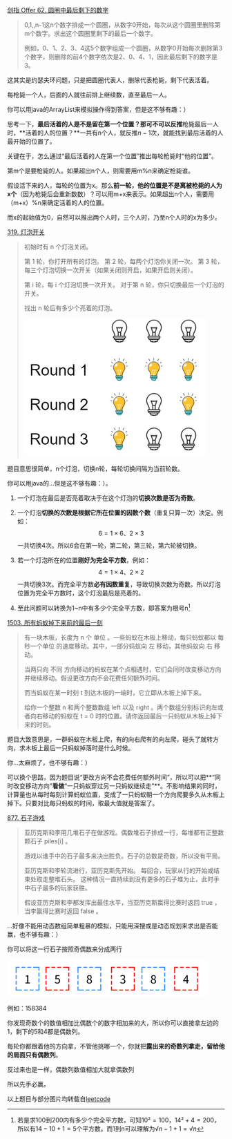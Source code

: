 [剑指 Offer 62. 圆圈中最后剩下的数字](https://leetcode-cn.com/problems/yuan-quan-zhong-zui-hou-sheng-xia-de-shu-zi-lcof/)

> 0,1,,n-1这n个数字排成一个圆圈，从数字0开始，每次从这个圆圈里删除第m个数字。求出这个圆圈里剩下的最后一个数字。
>
> 例如，0、1、2、3、4这5个数字组成一个圆圈，从数字0开始每次删除第3个数字，则删除的前4个数字依次是2、0、4、1，因此最后剩下的数字是3。

这其实是约瑟夫环问题，只是把圆圈代表人，删除代表枪毙，剩下代表活着。

每枪毙一个人，后面的人就往前排上继续数，直至最后一人。

你可以用java的ArrayList来模拟操作得到答案，但是这不够有趣：）

思考一下，**最后活着的人是不是留在第一个位置？**那可不可以**反推**枪毙最后一人时，**活着的人的位置？**一共有n个人，就反推$n-1$次，就能找到最后活着的人最开始的位置了。

关键在于，怎么通过“最后活着的人在第一个位置”推出每轮枪毙时“他的位置”。

第m个是要枪毙的人。如果超出n个人，则需要用m%n来确定枪毙谁。

假设活下来的人，每轮的位置为x。那么**前一轮，他的位置是不是离被枪毙的人为x个**（因为枪毙后会重新数数）？可以用m+x​来表示。如果超出n个人，需要用（m+x）%n来确定活着的人的位置。

而x的起始值为0，自然可以推出两个人时，三个人时，乃至n个人时的x为多少。

[319. 灯泡开关](https://leetcode-cn.com/problems/bulb-switcher/)

> 初始时有 n 个灯泡关闭。
>
> 第 1 轮，你打开所有的灯泡。 第 2 轮，每两个灯泡你关闭一次。 第 3 轮，每三个灯泡切换一次开关（如果关闭则开启，如果开启则关闭）。
>
> 第 i 轮，每 i 个灯泡切换一次开关。 对于第 n 轮，你只切换最后一个灯泡的开关。
>
> 找出 n 轮后有多少个亮着的灯泡。
>
> ![bulb](12.数学趣味题.assets/bulb.jpg)



题目意思很简单，n个灯泡，切换n轮，每轮切换间隔为当前轮数。

你可以用java的...但是这不够有趣：）。

1. 一个灯泡在最后是否亮着取决于在这个灯泡的**切换次数是否为奇数**。

2. 一个灯泡**切换的次数是根据它所在位置的因数个数**（重复只算一次）决定。例如：
   $$
   6=1×6、2×3
   $$
   一共切换4次。所以6会在第一轮，第二轮，第三轮，第六轮被切换。

3. 若一个灯泡所在的位置**刚好为完全平方数**，例如：
   $$
   4=1×4、2×2
   $$
   一共切换3次。而完全平方数**必有因数重复**，导致切换次数为奇数。所以灯泡位置为完全平方数时，这个灯泡最后是亮着的。

4. 至此问题可以转换为1~n中有多少个完全平方数，即答案为根号n[^1]

[1503. 所有蚂蚁掉下来前的最后一刻](https://leetcode-cn.com/problems/last-moment-before-all-ants-fall-out-of-a-plank/)

> 有一块木板，长度为 n 个 单位 。一些蚂蚁在木板上移动，每只蚂蚁都以 每秒一个单位 的速度移动。其中，一部分蚂蚁向 左 移动，其他蚂蚁向 右 移动。
>
> 当两只向 不同 方向移动的蚂蚁在某个点相遇时，它们会同时改变移动方向并继续移动。假设更改方向不会花费任何额外时间。
>
> 而当蚂蚁在某一时刻 t 到达木板的一端时，它立即从木板上掉下来。
>
> 给你一个整数 n 和两个整数数组 left 以及 right 。两个数组分别标识向左或者向右移动的蚂蚁在 t = 0 时的位置。请你返回最后一只蚂蚁从木板上掉下来的时刻。

题目大致意思是，一群蚂蚁在木板上爬，有的向右爬有的向左爬，碰头了就转方向，求木板上最后一只蚂蚁掉落时是什么时候。

你...太麻烦了，也不够有趣：）

可以换个思路，因为题目说“更改方向不会花费任何额外时间”，所以可以把**“同时改变移动方向”**看做**“一只蚂蚁穿过另一只蚂蚁继续走”**。不影响结果的同时，计算量也从每时每刻计算蚂蚁位置，变成了一只蚂蚁朝一个方向爬要多久从木板上掉下。只要对比每只蚂蚁的时间，取最大值就是答案了。

[877. 石子游戏](https://leetcode-cn.com/problems/stone-game/)

> 亚历克斯和李用几堆石子在做游戏。偶数堆石子排成一行，每堆都有正整数颗石子 piles[i] 。
>
> 游戏以谁手中的石子最多来决出胜负。石子的总数是奇数，所以没有平局。
>
> 亚历克斯和李轮流进行，亚历克斯先开始。 每回合，玩家从行的开始或结束处取走整堆石头。 这种情况一直持续到没有更多的石子堆为止，此时手中石子最多的玩家获胜。
>
> 假设亚历克斯和李都发挥出最佳水平，当亚历克斯赢得比赛时返回 true ，当李赢得比赛时返回 false 。

...好像不能用动态数组简单粗暴的模拟，只能用深搜或是动态规划来求出是否能赢，也不够有趣：）

你可以将这一行石子按照奇偶数来分成两行

![clipboard](12.数学趣味题.assets/clipboard.png)

例如：$158384$

你发现奇数个的数值相加比偶数个的数字相加来的大，所以你可以直接拿左边的1，剩下的5和4都是偶数列。

每轮你都跟着他的方向拿，不管他挑哪一个，你就把**露出来的奇数列拿走，留给他的局面只有偶数列**。

反过来也是一样，偶数列数值相加大就拿偶数列

所以先手必赢。



[^1]: 若是求100到200内有多少个完全平方数，可知$10²=100$，$14²+4=200$，所以有$14-10+1=5$个平方数。而1到n可以理解为$√n-1+1=√n$

以上题目与部分图片均转载自[leetcode](https://leetcode-cn.com/)